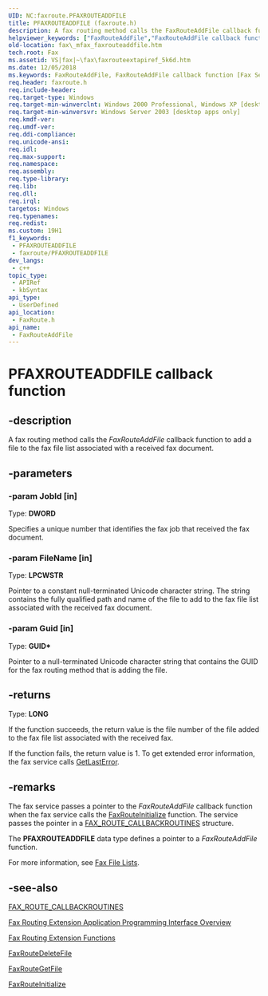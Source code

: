 ```yaml
---
UID: NC:faxroute.PFAXROUTEADDFILE
title: PFAXROUTEADDFILE (faxroute.h)
description: A fax routing method calls the FaxRouteAddFile callback function to add a file to the fax file list associated with a received fax document.
helpviewer_keywords: ["FaxRouteAddFile","FaxRouteAddFile callback function [Fax Service]","PFAXROUTEADDFILE","PFAXROUTEADDFILE callback","_mfax_faxrouteaddfile","fax._mfax_faxrouteaddfile","faxroute/FaxRouteAddFile"]
old-location: fax\_mfax_faxrouteaddfile.htm
tech.root: Fax
ms.assetid: VS|fax|~\fax\faxrouteextapiref_5k6d.htm
ms.date: 12/05/2018
ms.keywords: FaxRouteAddFile, FaxRouteAddFile callback function [Fax Service], PFAXROUTEADDFILE, PFAXROUTEADDFILE callback, _mfax_faxrouteaddfile, fax._mfax_faxrouteaddfile, faxroute/FaxRouteAddFile
req.header: faxroute.h
req.include-header: 
req.target-type: Windows
req.target-min-winverclnt: Windows 2000 Professional, Windows XP [desktop apps only]
req.target-min-winversvr: Windows Server 2003 [desktop apps only]
req.kmdf-ver: 
req.umdf-ver: 
req.ddi-compliance: 
req.unicode-ansi: 
req.idl: 
req.max-support: 
req.namespace: 
req.assembly: 
req.type-library: 
req.lib: 
req.dll: 
req.irql: 
targetos: Windows
req.typenames: 
req.redist: 
ms.custom: 19H1
f1_keywords:
 - PFAXROUTEADDFILE
 - faxroute/PFAXROUTEADDFILE
dev_langs:
 - c++
topic_type:
 - APIRef
 - kbSyntax
api_type:
 - UserDefined
api_location:
 - FaxRoute.h
api_name:
 - FaxRouteAddFile
---
```


# PFAXROUTEADDFILE callback function


## -description

A fax routing method calls the <i>FaxRouteAddFile</i> callback function to add a file to the fax file list associated with a received fax document.

## -parameters

### -param JobId [in]

Type: <b>DWORD</b>

Specifies a unique number that identifies the fax job that received the fax document.

### -param FileName [in]

Type: <b>LPCWSTR</b>

Pointer to a constant null-terminated Unicode character string. The string contains the fully qualified path and name of the file to add to the fax file list associated with the received fax document.

### -param Guid [in]

Type: <b>GUID*</b>

Pointer to a null-terminated Unicode character string that contains the GUID for the fax routing method that is adding the file.

## -returns

Type: <b>LONG</b>

If the function succeeds, the return value is the file number of the file added to the fax file list associated with the received fax.

If the function fails, the return value is 1. To get extended error information, the fax service calls <a href="/windows/desktop/api/errhandlingapi/nf-errhandlingapi-getlasterror">GetLastError</a>.

## -remarks

The fax service passes a pointer to the <i>FaxRouteAddFile</i> callback function when the fax service calls the <a href="/previous-versions/windows/desktop/api/faxroute/nf-faxroute-faxrouteinitialize">FaxRouteInitialize</a> function. The service passes the pointer in a <a href="/windows/desktop/api/faxroute/ns-faxroute-fax_route_callbackroutines">FAX_ROUTE_CALLBACKROUTINES</a> structure.

The <b>PFAXROUTEADDFILE</b> data type defines a pointer to a <i>FaxRouteAddFile</i> function. 

For more information, see <a href="/previous-versions/windows/desktop/fax/-mfax-fax-file-lists">Fax File Lists</a>.

## -see-also

<a href="/windows/desktop/api/faxroute/ns-faxroute-fax_route_callbackroutines">FAX_ROUTE_CALLBACKROUTINES</a>



<a href="/previous-versions/windows/desktop/fax/-mfax-about-the-fax-routing-extension-api">Fax Routing Extension Application Programming Interface Overview</a>



<a href="/previous-versions/windows/desktop/fax/-mfax-fax-routing-extension-functions">Fax Routing Extension Functions</a>



<a href="/previous-versions/windows/desktop/api/faxroute/nc-faxroute-pfaxroutedeletefile">FaxRouteDeleteFile</a>



<a href="/previous-versions/windows/desktop/api/faxroute/nc-faxroute-pfaxroutegetfile">FaxRouteGetFile</a>



<a href="/previous-versions/windows/desktop/api/faxroute/nf-faxroute-faxrouteinitialize">FaxRouteInitialize</a>
